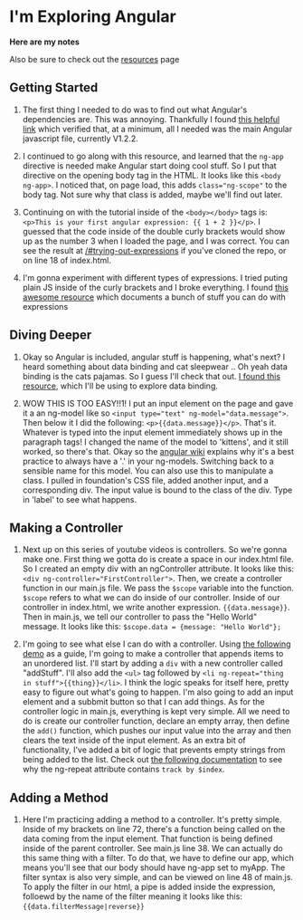 I'm Exploring Angular
=========

**Here are my notes**

Also be sure to check out the [resources](resources.md) page

Getting Started
-------------

1. The first thing I needed to do was to find out what Angular's dependencies are. This was annoying. Thankfully I found [this helpful link](http://fdietz.github.io/recipes-with-angular-js/introduction/including-the-angular-library-code-in-an-html-page.html) which verified that, at a minimum, all I needed was the main Angular javascript file, currently V1.2.2.

2. I continued to go along with this resource, and learned that the ``ng-app`` directive is needed make Angular start doing cool stuff. So I put that directive on the opening body tag in the HTML. It looks like this ``<body ng-app>``. I noticed that, on page load, this adds ``class="ng-scope"`` to the body tag. Not sure why that class is added, maybe we'll find out later.

3. Continuing on with the tutorial inside of the ``<body></body>`` tags is: ``<p>This is your first angular expression: {{ 1 + 2 }}</p>``. I guessed that the code inside of the double curly brackets would show up as the number 3 when I loaded the page, and I was correct. You can see the result at [/#trying-out-expressions](/#trying-out-expressions) if you've cloned the repo, or on line 18 of index.html. 

4. I'm gonna experiment with different types of expressions. I tried puting plain JS inside of the curly brackets and I broke everything. I found [this awesome resource](http://teropa.info/images/angular_expressions_cheatsheet.pdf) which documents a bunch of stuff you can do with expressions

Diving Deeper
------------

1. Okay so Angular is included, angular stuff is happening, what's next? I heard something about data binding and cat sleepwear .. Oh yeah data binding is the cats pajamas. So I guess I'll check that out. [I found this resource](https://www.youtube.com/playlist?list=PLP6DbQBkn9ymGQh2qpk9ImLHdSH5T7yw7), which I'll be using to explore data binding.

2. WOW THIS IS TOO EASY!!1! I put an input element on the page and gave it a an ng-model like so ``<input type="text" ng-model="data.message">``. Then below it I did the following: ``<p>{{data.message}}</p>``. That's it. Whatever is typed into the input element immediately shows up in the paragraph tags! I changed the name of the model to 'kittens', and it still worked, so there's that. Okay so the [angular wiki](https://github.com/angular/angular.js/wiki/Understanding-Scopes) explains why it's a best practice to always have a '.' in your ng-models. Switching back to a sensible name for this model. You can also use this to manipulate a class. I pulled in foundation's CSS file, added another input, and a corresponding div. The input value is bound to the class of the div. Type in 'label' to see what happens.

Making a Controller
-------------------

1. Next up on this series of youtube videos is controllers. So we're gonna make one. First thing we gotta do is create a space in our index.html file. So I created an empty div with an ngController attribute. It looks like this: ``<div ng-controller="FirstController">``. Then, we create a controller function in our main.js file. We pass the ``$scope`` variable into the function.  ``$scope`` refers to what we can do inside of our controller. Inside of our controller in index.html, we write another expression. ``{{data.message}}``. Then in main.js, we tell our controller to pass the "Hello World" message. It looks like this: ``$scope.data = {message: "Hello World"};``

2. I'm going to see what else I can do with a controller. Using [the following demo](http://viralpatel.net/blogs/angularjs-controller-tutorial/) as a guide, I'm going to make a controller that appends items to an unordered list. I'll start by adding a ``div`` with a new controller called "addStuff". I'll also add the ``<ul>`` tag followed by ``<li ng-repeat="thing in stuff">{{thing}}</li>``. I think the logic speaks for itself here, pretty easy to figure out what's going to happen. I'm also going to add an input element and a subbmit button so that I can add things. As for the controller logic in main.js, everything is kept very simple. All we need to do is create our controller function, declare an empty array, then define the ``add()`` function, which pushes our input value into the array and then clears the text inside of the input element. As an extra bit of functionality, I've added a bit of logic that prevents empty strings from being added to the list. Check out [the following documentation](https://docs.angularjs.org/error/ngRepeat/dupes) to see why the ng-repeat attribute contains ``track by $index``.

Adding a Method
---------------

1. Here I'm practicing adding a method to a controller. It's pretty simple. Inside of my brackets on line 72, there's a function being called on the data coming from the input element. That function is being defined inside of the parent controller. See main.js line 38. We can actually do this same thing with a filter. To do that, we have to define our app, which means you'll see that our body should have ng-app set to myApp. The filter syntax is also very simple, and can be viewed on line 48 of main.js. To apply the filter in our html, a pipe is added inside the expression, folloewd by the name of the filter meaning it looks like this:  ``{{data.filterMessage|reverse}}``